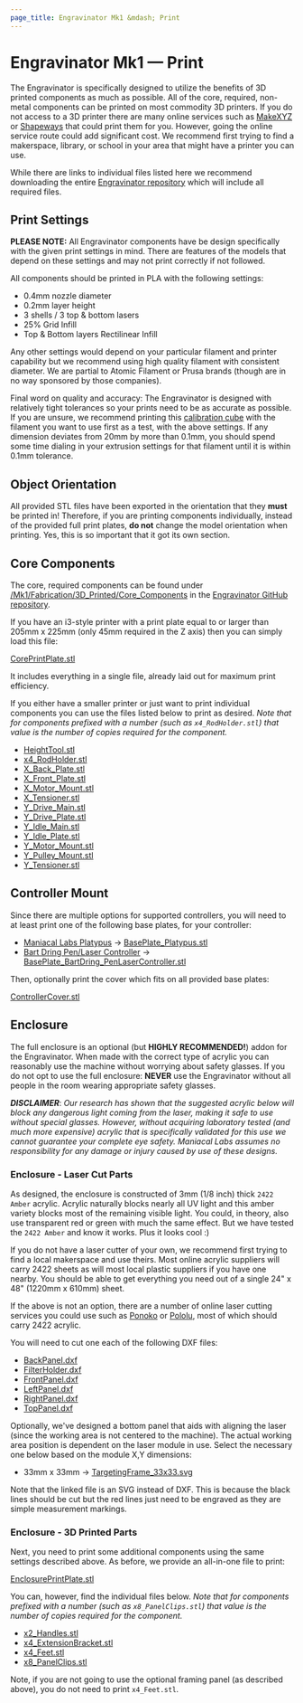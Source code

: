 ```yaml
---
page_title: Engravinator Mk1 &mdash; Print
---
```

# Engravinator Mk1 &mdash; Print

The Engravinator is specifically designed to utilize the benefits of 3D printed components as much as possible. All of the core, required, non-metal components can be printed on most commodity 3D printers. If you do not access to a 3D printer there are many online services such as [MakeXYZ](https://makexyz.com) or [Shapeways](https://shapeways.com) that could print them for you. However, going the online service route could add significant cost. We recommend first trying to find a makerspace, library, or school in your area that might have a printer you can use.

While there are links to individual files listed here we recommend downloading the entire [Engravinator repository](https://github.com/ManiacalLabs/Engravinator/archive/master.zip) which will include all required files.

## Print Settings

**PLEASE NOTE:** All Engravinator components have be design specifically with the given print settings in mind. There are features of the models that depend on these settings and may not print correctly if not followed.

All components should be printed in PLA with the following settings:

- 0.4mm nozzle diameter
- 0.2mm layer height
- 3 shells / 3 top & bottom lasers
- 25% Grid Infill
- Top & Bottom layers Rectilinear Infill

Any other settings would depend on your particular filament and printer capability but we recommend using high quality filament with consistent diameter. We are partial to Atomic Filament or Prusa brands (though are in no way sponsored by those companies).

Final word on quality and accuracy: The Engravinator is designed with relatively tight tolerances so your prints need to be as accurate as possible. If you are unsure, we recommend printing this [calibration cube](https://www.thingiverse.com/thing:1586206) with the filament you want to use first as a test, with the above settings. If any dimension deviates from 20mm by more than 0.1mm, you should spend some time dialing in your extrusion settings for that filament until it is within 0.1mm tolerance.

## Object Orientation

All provided STL files have been exported in the orientation that they **must** be printed in! Therefore, if you are printing components individually, instead of the provided full print plates, **do not** change the model orientation when printing. Yes, this is so important that it got its own section.

## Core Components

The core, required components can be found under [/Mk1/Fabrication/3D_Printed/Core_Components](https://github.com/ManiacalLabs/Engravinator/tree/master/Mk1/Fabrication/3D_Printed/Core_Components) in the [Engravinator GitHub repository](https://github.com/ManiacalLabs/Engravinator/).

If you have an i3-style printer with a print plate equal to or larger than 205mm x 225mm (only 45mm required in the Z axis) then you can simply load this file:

[CorePrintPlate.stl](https://github.com/ManiacalLabs/Engravinator/tree/master/Mk1/Fabrication/3D_Printed/Core_Components/CorePrintPlate.stl)

It includes everything in a single file, already laid out for maximum print efficiency.

If you either have a smaller printer or just want to print individual components you can use the files listed below to print as desired. *Note that for components prefixed with a number (such as `x4_RodHolder.stl`) that value is the number of copies required for the component.*

- [HeightTool.stl](https://github.com/ManiacalLabs/Engravinator/tree/master/Mk1/Fabrication/3D_Printed/Core_Components/HeightTool.stl)
- [x4_RodHolder.stl](https://github.com/ManiacalLabs/Engravinator/tree/master/Mk1/Fabrication/3D_Printed/Core_Components/x4_RodHolder.stl)
- [X_Back_Plate.stl](https://github.com/ManiacalLabs/Engravinator/tree/master/Mk1/Fabrication/3D_Printed/Core_Components/X_Back_Plate.stl)
- [X_Front_Plate.stl](https://github.com/ManiacalLabs/Engravinator/tree/master/Mk1/Fabrication/3D_Printed/Core_Components/X_Front_Plate.stl)
- [X_Motor_Mount.stl](https://github.com/ManiacalLabs/Engravinator/tree/master/Mk1/Fabrication/3D_Printed/Core_Components/X_Motor_Mount.stl)
- [X_Tensioner.stl](https://github.com/ManiacalLabs/Engravinator/tree/master/Mk1/Fabrication/3D_Printed/Core_Components/X_Tensioner.stl)
- [Y_Drive_Main.stl](https://github.com/ManiacalLabs/Engravinator/tree/master/Mk1/Fabrication/3D_Printed/Core_Components/Y_Drive_Main.stl)
- [Y_Drive_Plate.stl](https://github.com/ManiacalLabs/Engravinator/tree/master/Mk1/Fabrication/3D_Printed/Core_Components/Y_Drive_Plate.stl)
- [Y_Idle_Main.stl](https://github.com/ManiacalLabs/Engravinator/tree/master/Mk1/Fabrication/3D_Printed/Core_Components/Y_Idle_Main.stl)
- [Y_Idle_Plate.stl](https://github.com/ManiacalLabs/Engravinator/tree/master/Mk1/Fabrication/3D_Printed/Core_Components/Y_Idle_Plate.stl)
- [Y_Motor_Mount.stl](https://github.com/ManiacalLabs/Engravinator/tree/master/Mk1/Fabrication/3D_Printed/Core_Components/Y_Motor_Mount.stl)
- [Y_Pulley_Mount.stl](https://github.com/ManiacalLabs/Engravinator/tree/master/Mk1/Fabrication/3D_Printed/Core_Components/Y_Pulley_Mount.stl)
- [Y_Tensioner.stl](https://github.com/ManiacalLabs/Engravinator/tree/master/Mk1/Fabrication/3D_Printed/Core_Components/Y_Tensioner.stl)

## Controller Mount

Since there are multiple options for supported controllers, you will need to at least print one of the following base plates, for your controller:

- [Maniacal Labs Platypus](https://github.com/ManiacalLabs/Platypus) -> [BasePlate_Platypus.stl](https://github.com/ManiacalLabs/Engravinator/tree/master/Mk1/Fabrication/3D_Printed/Controller_Box/BasePlate_Platypus.stl)
- [Bart Dring Pen/Laser Controller](https://www.tindie.com/products/33366583/penlaser-bot-controller/) -> [BasePlate_BartDring_PenLaserController.stl](https://github.com/ManiacalLabs/Engravinator/tree/master/Mk1/Fabrication/3D_Printed/Controller_Box/BasePlate_BartDring_PenLaserController.stl)

Then, optionally print the cover which fits on all provided base plates:

[ControllerCover.stl](https://github.com/ManiacalLabs/Engravinator/tree/master/Mk1/Fabrication/3D_Printed/Controller_Box/ControllerCover.stl)


## Enclosure

The full enclosure is an optional (but **HIGHLY RECOMMENDED!**) addon for the Engravinator. When made with the correct type of acrylic you can reasonably use the machine without worrying about safety glasses. If you do not opt to use the full enclosure: **NEVER** use the Engravinator without all people in the room wearing appropriate safety glasses.

__*DISCLAIMER*__: *Our research has shown that the suggested acrylic below will block any dangerous light coming from the laser, making it safe to use without special glasses. However, without acquiring laboratory tested (and much more expensive) acrylic that is specifically validated for this use we cannot guarantee your complete eye safety. Maniacal Labs assumes no responsibility for any damage or injury caused by use of these designs.*

### Enclosure - Laser Cut Parts

As designed, the enclosure is constructed of 3mm (1/8 inch) thick `2422 Amber` acrylic. Acrylic naturally blocks nearly all UV light and this amber variety blocks most of the remaining visible light. You could, in theory, also use transparent red or green with much the same effect. But we have tested the `2422 Amber` and know it works. Plus it looks cool :)

If you do not have a laser cutter of your own, we recommend first trying to find a local makerspace and use theirs. Most online acrylic suppliers will carry 2422 sheets as will most local plastic suppliers if you have one nearby. You should be able to get everything you need out of a single 24" x 48" (1220mm x 610mm) sheet.

If the above is not an option, there are a number of online laser cutting services you could use such as [Ponoko](https://www.ponoko.com/laser-cutting) or [Pololu](https://www.pololu.com/product/749), most of which should carry 2422 acrylic.

You will need to cut one each of the following DXF files:

- [BackPanel.dxf](https://github.com/ManiacalLabs/Engravinator/tree/master/Mk1/Fabrication/Laser_Cut/BackPanel.dxf)
- [FilterHolder.dxf](https://github.com/ManiacalLabs/Engravinator/tree/master/Mk1/Fabrication/Laser_Cut/FilterHolder.dxf)
- [FrontPanel.dxf](https://github.com/ManiacalLabs/Engravinator/tree/master/Mk1/Fabrication/Laser_Cut/FrontPanel.dxf)
- [LeftPanel.dxf](https://github.com/ManiacalLabs/Engravinator/tree/master/Mk1/Fabrication/Laser_Cut/LeftPanel.dxf)
- [RightPanel.dxf](https://github.com/ManiacalLabs/Engravinator/tree/master/Mk1/Fabrication/Laser_Cut/RightPanel.dxf)
- [TopPanel.dxf](https://github.com/ManiacalLabs/Engravinator/tree/master/Mk1/Fabrication/Laser_Cut/TopPanel.dxf)

Optionally, we've designed a bottom panel that aids with aligning the laser (since the working area is not centered to the machine). The actual working area position is dependent on the laser module in use. Select the necessary one below based on the module X,Y dimensions:

- 33mm x 33mm -> [TargetingFrame_33x33.svg](https://github.com/ManiacalLabs/Engravinator/tree/master/Mk1/Fabrication/Laser_Cut/TargetingFrame_33x33.svg)

Note that the linked file is an SVG instead of DXF. This is because the black lines should be cut but the red lines just need to be engraved as they are simple measurement markings.

### Enclosure - 3D Printed Parts

Next, you need to print some additional components using the same settings described above. As before, we provide an all-in-one file to print:

[EnclosurePrintPlate.stl](https://github.com/ManiacalLabs/Engravinator/tree/master/Mk1/Fabrication/3D_Printed/Enclosure/EnclosurePrintPlate.stl)

You can, however, find the individual files below. *Note that for components prefixed with a number (such as `x8_PanelClips.stl`) that value is the number of copies required for the component.*

- [x2_Handles.stl](https://github.com/ManiacalLabs/Engravinator/tree/master/Mk1/Fabrication/3D_Printed/Enclosure/x2_Handles.stl)
- [x4_ExtensionBracket.stl](https://github.com/ManiacalLabs/Engravinator/tree/master/Mk1/Fabrication/3D_Printed/Enclosure/x4_ExtensionBracket.stl)
- [x4_Feet.stl](https://github.com/ManiacalLabs/Engravinator/tree/master/Mk1/Fabrication/3D_Printed/Enclosure/x4_Feet.stl)
- [x8_PanelClips.stl](https://github.com/ManiacalLabs/Engravinator/tree/master/Mk1/Fabrication/3D_Printed/Enclosure/x8_PanelClips.stl)

Note, if you are not going to use the optional framing panel (as described above), you do not need to print `x4_Feet.stl`.
